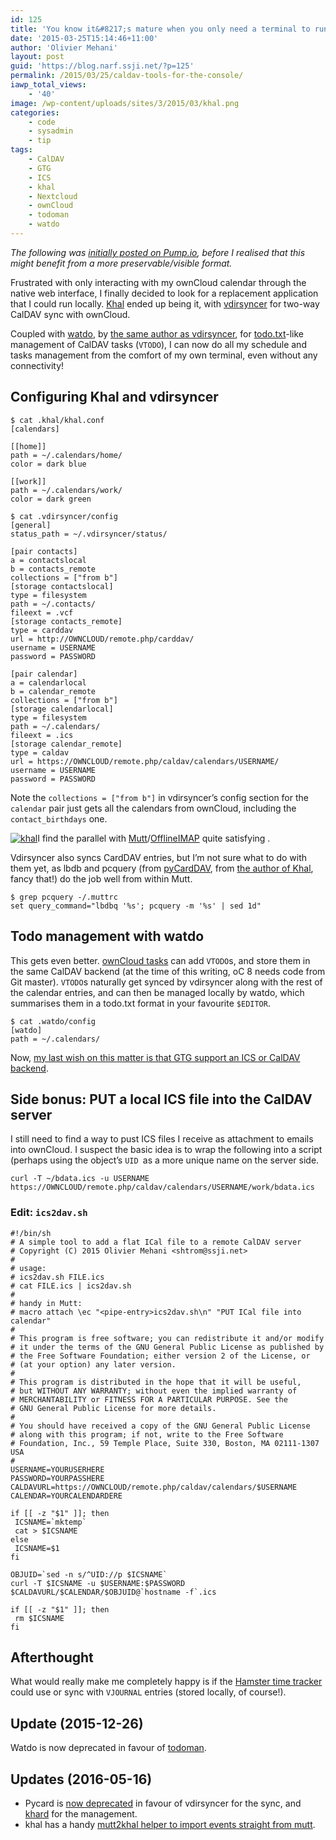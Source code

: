 ```yaml
---
id: 125
title: 'You know it&#8217;s mature when you only need a terminal to run it (CalDAV tools for the console)'
date: '2015-03-25T15:14:46+11:00'
author: 'Olivier Mehani'
layout: post
guid: 'https://blog.narf.ssji.net/?p=125'
permalink: /2015/03/25/caldav-tools-for-the-console/
iawp_total_views:
    - '40'
image: /wp-content/uploads/sites/3/2015/03/khal.png
categories:
    - code
    - sysadmin
    - tip
tags:
    - CalDAV
    - GTG
    - ICS
    - khal
    - Nextcloud
    - ownCloud
    - todoman
    - watdo
---
```


*The following was [initially posted on Pump.io](https://1realtime.net/shtrom/image/PYjFmjQ_S-qaqTF44ksanA), before I realised that this might benefit from a more preservable/visible format.*

Frustrated with only interacting with my ownCloud calendar through the native web interface, I finally decided to look for a replacement application that I could run locally. [Khal](http://lostpackets.de/khal/index.html) ended up being it, with [vdirsyncer](https://github.com/untitaker/vdirsyncer) for two-way CalDAV sync with ownCloud.

Coupled with [watdo](https://github.com/untitaker/watdo), by [the same author as vdirsyncer](https://unterwaditzer.net/), for [todo.txt](http://todotxt.com/)-like management of CalDAV tasks (`VTODO`), I can now do all my schedule and tasks management from the comfort of my own terminal, even without any connectivity!

## Configuring Khal and vdirsyncer

```
$ cat .khal/khal.conf
[calendars]

[[home]]
path = ~/.calendars/home/
color = dark blue

[[work]]
path = ~/.calendars/work/
color = dark green
```

```
$ cat .vdirsyncer/config
[general]
status_path = ~/.vdirsyncer/status/

[pair contacts]
a = contactslocal
b = contacts_remote
collections = ["from b"]
[storage contactslocal]
type = filesystem
path = ~/.contacts/
fileext = .vcf
[storage contacts_remote]
type = carddav
url = http://OWNCLOUD/remote.php/carddav/
username = USERNAME
password = PASSWORD

[pair calendar]
a = calendarlocal
b = calendar_remote
collections = ["from b"]
[storage calendarlocal]
type = filesystem
path = ~/.calendars/
fileext = .ics
[storage calendar_remote]
type = caldav
url = https://OWNCLOUD/remote.php/caldav/calendars/USERNAME/
username = USERNAME
password = PASSWORD
```

Note the `collections = ["from b"]` in vdirsyncer’s config section for the `calendar` pair just gets all the calendars from ownCloud, including the `contact_birthdays` one.

[![khal](http://narf.jencuthbert.com/wp-content/uploads/sites/3/2015/03/khal-300x168.png)](http://narf.jencuthbert.com/wp-content/uploads/sites/3/2015/03/khal.png)I find the parallel with [Mutt](http://www.mutt.org/)/[OfflineIMAP](http://offlineimap.org/) quite satisfying .

Vdirsyncer also syncs CardDAV entries, but I’m not sure what to do with them yet, as lbdb and pcquery (from [pyCardDAV](http://lostpackets.de/pycarddav/), from [the author of Khal](http://lostpackets.de/), fancy that!) do the job well from within Mutt.

```
$ grep pcquery -/.muttrc
set query_command="lbdbq '%s'; pcquery -m '%s' | sed 1d"
```

## Todo management with watdo

This gets even better. [ownCloud tasks](https://apps.owncloud.com/content/show.php/Tasks+Enhanced?content=164356) can add `VTODO`s, and store them in the same CalDAV backend (at the time of this writing, oC 8 needs code from Git master). `VTODO`s naturally get synced by vdirsyncer along with the rest of the calendar entries, and can then be managed locally by watdo, which summarises them in a todo.txt format in your favourite `$EDITOR`.

```
$ cat .watdo/config 
[watdo]
path = ~/.calendars/
```

Now, [my last wish on this matter is that GTG support an ICS or CalDAV backend](https://github.com/getting-things-gnome/gtg/issues/96).

## Side bonus: PUT a local ICS file into the CalDAV server

I still need to find a way to pust ICS files I receive as attachment to emails into ownCloud. I suspect the basic idea is to wrap the following into a script (perhaps using the object’s `UID `as a more unique name on the server side.

```
curl -T ~/bdata.ics -u USERNAME https://OWNCLOUD/remote.php/caldav/calendars/USERNAME/work/bdata.ics
```

### Edit: `ics2dav.sh`

```
#!/bin/sh
# A simple tool to add a flat ICal file to a remote CalDAV server
# Copyright (C) 2015 Olivier Mehani <shtrom@ssji.net>
# 
# usage:
# ics2dav.sh FILE.ics
# cat FILE.ics | ics2dav.sh
# 
# handy in Mutt:
# macro attach \ec "<pipe-entry>ics2dav.sh\n" "PUT ICal file into calendar"
# 
# This program is free software; you can redistribute it and/or modify
# it under the terms of the GNU General Public License as published by
# the Free Software Foundation; either version 2 of the License, or
# (at your option) any later version.
# 
# This program is distributed in the hope that it will be useful,
# but WITHOUT ANY WARRANTY; without even the implied warranty of
# MERCHANTABILITY or FITNESS FOR A PARTICULAR PURPOSE. See the
# GNU General Public License for more details.
# 
# You should have received a copy of the GNU General Public License
# along with this program; if not, write to the Free Software
# Foundation, Inc., 59 Temple Place, Suite 330, Boston, MA 02111-1307 USA
#
USERNAME=YOURUSERHERE
PASSWORD=YOURPASSHERE
CALDAVURL=https://OWNCLOUD/remote.php/caldav/calendars/$USERNAME
CALENDAR=YOURCALENDARDERE

if [[ -z "$1" ]]; then
 ICSNAME=`mktemp`
 cat > $ICSNAME
else
 ICSNAME=$1
fi

OBJUID=`sed -n s/^UID://p $ICSNAME`
curl -T $ICSNAME -u $USERNAME:$PASSWORD $CALDAVURL/$CALENDAR/$OBJUID@`hostname -f`.ics

if [[ -z "$1" ]]; then
 rm $ICSNAME
fi
```

## Afterthought

What would really make me completely happy is if the [Hamster time tracker](https://projecthamster.wordpress.com/) could use or sync with `VJOURNAL` entries (stored locally, of course!).

## Update (2015-12-26)

Watdo is now deprecated in favour of [todoman](https://github.com/hobarrera/todoman).

## Updates (2016-05-16)

- Pycard is [now deprecated](https://github.com/geier/pycarddav/issues/92) in favour of vdirsyncer for the sync, and [khard](https://github.com/scheibler/khard/) for the management.
- khal has a handy [mutt2khal helper to import events straight from mutt](https://github.com/pimutils/khal/blob/master/misc/mutt2khal).